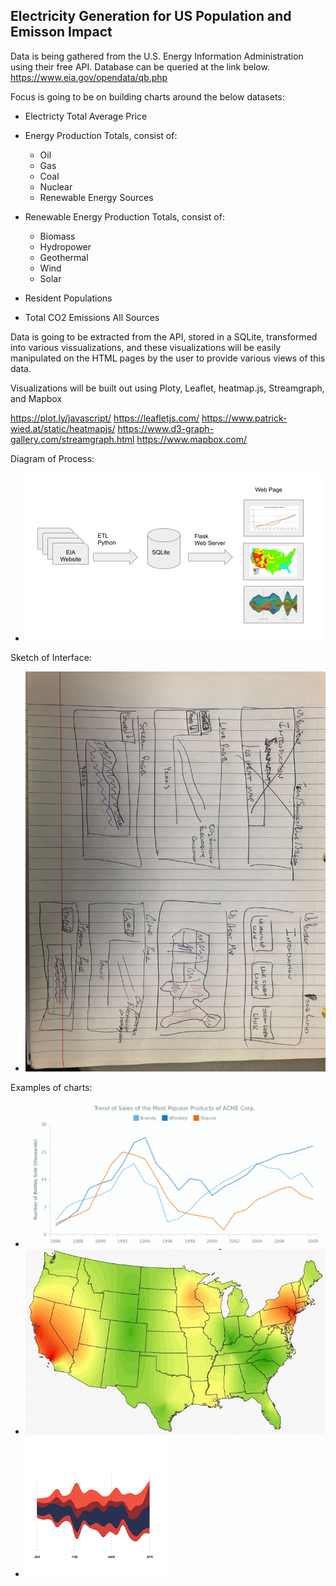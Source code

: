 ## Electricity Generation for US Population and Emisson Impact

Data is being gathered from the U.S. Energy Information Administration using their free API.  Database can be queried at the link below.
https://www.eia.gov/opendata/qb.php


Focus is going to be on building charts around the below datasets:
- Electricty Total Average Price

- Energy Production Totals, consist of:
    - Oil
    - Gas
    - Coal
    - Nuclear
    - Renewable Energy Sources

- Renewable Energy Production Totals, consist of:
    - Biomass
    - Hydropower
    - Geothermal
    - Wind
    - Solar
- Resident Populations
- Total CO2 Emissions All Sources

Data is going to be extracted from the API, stored in a SQLite, transformed into various vissualizations, and these visualizations will be easily manipulated on the HTML pages by the user to provide various views of this data. 


Visualizations will be built out using Ploty, Leaflet, heatmap.js, Streamgraph, and Mapbox

https://plot.ly/javascript/
https://leafletjs.com/
https://www.patrick-wied.at/static/heatmapjs/
https://www.d3-graph-gallery.com/streamgraph.html
https://www.mapbox.com/

Diagram of Process:
- ![Diagram](Images/Diagram.png)

Sketch of Interface:
- ![Sketch](Images/IMG_7795.JPG)

Examples of charts:

- ![Line Graph](Images/LineGraph.png)
- ![Heatmap](Images/Heatmap.jpeg)
- ![Streamgraph](Images/Streamgraph.png)


